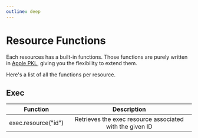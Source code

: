 ```yaml
---
outline: deep
---
```


# Resource Functions

Each resources has a built-in functions. Those functions are purely written in [Apple PKL](https://pkl-lang.org), giving
you the flexibility to extend them.

Here's a list of all the functions per resource.

## Exec

|      Function       |                       Description                        |
| :-----------------: | :------------------------------------------------------: |
| exec.resource("id") | Retrieves the exec resource associated with the given ID |
